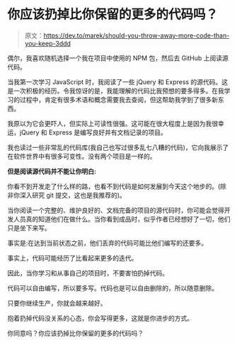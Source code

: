 # 你应该扔掉比你保留的更多的代码吗？

> 原文：<https://dev.to/marek/should-you-throw-away-more-code-than-you-keep-3ddd>

偶尔，我喜欢随机选择一个我在项目中使用的 NPM 包，然后去 GitHub 上阅读源代码。

当我第一次学习 JavaScript 时，我阅读了一些 jQuery 和 Express 的源代码。这是一次积极的经历。令我惊讶的是，我能理解的代码比我预想的要多得多。在我学习的过程中，肯定有很多术语和概念需要我去查阅，但这帮助我学到了很多新东西。

我原以为它会更吓人，但实际上可读性很强。这可能在很大程度上是因为我很幸运，jQuery 和 Express 是编写良好并有文档记录的项目。

我也读过一些非常乱的代码库(我自己也写过很多乱七八糟的代码)，它向我展示了在软件世界中有很多可变性。没有两个项目是一样的。

**但是阅读源代码并不能让你明白:**

你看不到开发走了什么样的路，也看不到代码是如何发展到今天这个地步的。(除非你深入研究 git 提交，这也是我推荐的)。

当你阅读一个完整的、维护良好的、文档完备的项目的源代码时，你可能会觉得开发人员真的知道他们在做什么。当你看到成品时，似乎作者已经想好了一切，他们只是坐下来写。

事实是:在达到当前状态之前，他们丢弃的代码可能比他们编写的还要多。

事实上，代码可能经历了比看起来更多的迭代。

因此，当你学习和从事自己的项目时，不要害怕扔掉代码。

代码可以自由编写，所以要多写。代码也是可以自由删除的，所以随意删除。

只要你继续生产，你就会越来越好。

抱着扔掉代码没关系的心态，你会写得更多，这就是你进步的方式。

你同意吗？你应该扔掉比你保留的更多的代码吗？